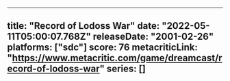 
---
title: "Record of Lodoss War"
date: "2022-05-11T05:00:07.768Z"
releaseDate: "2001-02-26"
platforms: ["sdc"]
score: 76
metacriticLink: "https://www.metacritic.com/game/dreamcast/record-of-lodoss-war"
series: []
---
